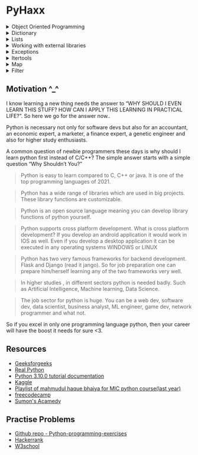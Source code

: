 # PyHaxx

<details>
<summary>Object Oriented Programming</summary>
<h3> An object has two characteristics: </h3>
<pre>
- attributes
- methods/behaviours
A parrot is an object, as it has the following properties: name, age, color as attributes and singing, dancing as behavior
The concept of OOP in Python focuses on creating reusable code. This concept is also known as DRY (Don't Repeat Yourself).
</pre>
<h3>Class:</h3>
<pre>
A class is a blueprint for the object.
We can think of class as a sketch of a parrot with labels. 
It contains all the details about the name, colors, size etc. Based on these descriptions, we can study about the parrot. 
Here, a parrot is an object. From class, we construct instances. 
An instance is a specific object created from a particular class.
</pre>
<h3>Object:</h3>
<pre>
An object (instance) is an instantiation of a class. 
When class is defined, only the description for the object is defined. Therefore, no memory or storage is allocated.
</pre>
<h3>Methods:</h3>
<pre>
Methods are functions defined inside the body of a class. They are used to define the behaviors of an object.
</pre>
   
</details>
<details>
  <summary>Dictionary</summary>
</details>
<details>
  <summary>Lists</summary>
</details>
<details>
  <summary>Working with external libraries</summary>
</details>
<details>
  <summary>Exceptions</summary>
</details>
<details>
  <summary>Itertools</summary>
</details>
<details>
  <summary>Map</summary>
</details>
<details>
  <summary>Filter</summary>
</details>


## Motivation ^_^

I know learning a new thing needs the answer to “WHY SHOULD I EVEN LEARN THIS STUFF? HOW CAN I APPLY THIS LEARNING IN PRACTICAL LIFE?”. So here we go for the answer now..

Python is necessary not only for software devs but also for an accountant, an economic expert, a marketer, a finance expert, a genetic engineer and also for higher study enthusiasts.

A common question of newbie programmers these days is  why should I learn python first instead of C/C++?
The simple answer starts with a simple question “Why Shouldn’t You?”  

> Python is easy to learn compared to C, C++ or java. It is one of the top programming languages of 2021.

> Python has a wide range of libraries which are used in big projects. These library functions are customizable.

> Python is an open source language meaning you can develop library functions of python yourself.

> Python supports cross platform development. What is cross platform development? If you develop an android application it would work in IOS as well. Even if you develop a desktop application it can be executed in any operating systems WINDOWS or LINUX

> Python has two very famous frameworks for backend development. Flask and Django (read it jango). So for job preparation one can prepare him/herself learning any of the two frameworks very well. 

> In higher studies , in different sectors python is needed badly. Such as Artificial Intelligence, Machine learning, Data Science.

> The job sector for python is huge. You can be a web dev, software dev, data scientist, business analyst, ML engineer, game dev, network programmer and what not. 

So if you excel in only one programming language python, then your career will have the boost it needs for sure <3.

## Resources

- [Geeksforgeeks](https://www.geeksforgeeks.org/python-programming-language/?ref=shm)
- [Real Python](https://realpython.com/start-here/)
- [Python 3.10.0 tutorial documentation](https://docs.python.org/3.10/tutorial/index.html)
- [Kaggle](https://www.kaggle.com/learn)
- [Playlist of mahmudul haque bhaiya for MIC python course(last year)](https://www.youtube.com/watch?v=_8I1ZeHgZmQ&list=PLuNlCVN6bOLOaZWFM2MMfauagHqNXgDzs)
- [freecodecamp](https://www.youtube.com/watch?v=rfscVS0vtbw)
- [Sumon's Acamedy](https://www.youtube.com/watch?v=GGO_h-P2TPk)

## Practise Problems

- [Github repo - Python-programming-exercises](https://github.com/zhiwehu/Python-programming-exercises/blob/master/100%2B%20Python%20challenging%20programming%20exercises%20for%20Python%203.md)
- [Hackerrank](https://www.hackerrank.com/domains/python)
- [W3school](https://www.w3schools.com/python/default.asp)
